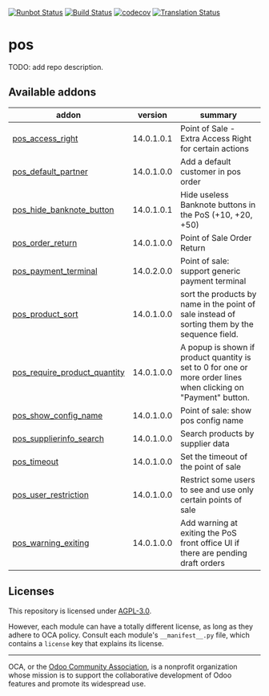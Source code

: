 [![Runbot Status](https://runbot.odoo-community.org/runbot/badge/flat/184/14.0.svg)](https://runbot.odoo-community.org/runbot/repo/github-com-oca-pos-184)
[![Build Status](https://travis-ci.com/OCA/pos.svg?branch=14.0)](https://travis-ci.com/OCA/pos)
[![codecov](https://codecov.io/gh/OCA/pos/branch/14.0/graph/badge.svg)](https://codecov.io/gh/OCA/pos)
[![Translation Status](https://translation.odoo-community.org/widgets/pos-14-0/-/svg-badge.svg)](https://translation.odoo-community.org/engage/pos-14-0/?utm_source=widget)

<!-- /!\ do not modify above this line -->

# pos

TODO: add repo description.

<!-- /!\ do not modify below this line -->

<!-- prettier-ignore-start -->

[//]: # (addons)

Available addons
----------------
addon | version | summary
--- | --- | ---
[pos_access_right](pos_access_right/) | 14.0.1.0.1 | Point of Sale - Extra Access Right for certain actions
[pos_default_partner](pos_default_partner/) | 14.0.1.0.0 | Add a default customer in pos order
[pos_hide_banknote_button](pos_hide_banknote_button/) | 14.0.1.0.1 | Hide useless Banknote buttons in the PoS (+10, +20, +50)
[pos_order_return](pos_order_return/) | 14.0.1.0.0 | Point of Sale Order Return
[pos_payment_terminal](pos_payment_terminal/) | 14.0.2.0.0 | Point of sale: support generic payment terminal
[pos_product_sort](pos_product_sort/) | 14.0.1.0.0 | sort the products by name in the point of sale instead of sorting them by the sequence field.
[pos_require_product_quantity](pos_require_product_quantity/) | 14.0.1.0.0 | A popup is shown if product quantity is set to 0 for one or more order lines when clicking on "Payment" button.
[pos_show_config_name](pos_show_config_name/) | 14.0.1.0.0 | Point of sale: show pos config name
[pos_supplierinfo_search](pos_supplierinfo_search/) | 14.0.1.0.0 | Search products by supplier data
[pos_timeout](pos_timeout/) | 14.0.1.0.0 | Set the timeout of the point of sale
[pos_user_restriction](pos_user_restriction/) | 14.0.1.0.0 | Restrict some users to see and use only certain points of sale
[pos_warning_exiting](pos_warning_exiting/) | 14.0.1.0.0 | Add warning at exiting the PoS front office UI if there are pending draft orders

[//]: # (end addons)

<!-- prettier-ignore-end -->

## Licenses

This repository is licensed under [AGPL-3.0](LICENSE).

However, each module can have a totally different license, as long as they adhere to OCA
policy. Consult each module's `__manifest__.py` file, which contains a `license` key
that explains its license.

----

OCA, or the [Odoo Community Association](http://odoo-community.org/), is a nonprofit
organization whose mission is to support the collaborative development of Odoo features
and promote its widespread use.
